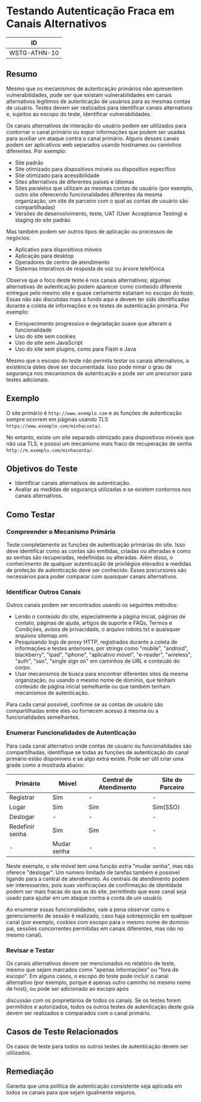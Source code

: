 # Testando Autenticação Fraca em Canais Alternativos

|ID          |
|------------|
|WSTG-ATHN-10|

## Resumo

Mesmo que os mecanismos de autenticação primários não apresentem vulnerabilidades, pode ser que existam vulnerabilidades em canais alternativos legítimos de autenticação de usuários para as mesmas contas de usuário. Testes devem ser realizados para identificar canais alternativos e, sujeitos ao escopo do teste, identificar vulnerabilidades.

Os canais alternativos de interação do usuário podem ser utilizados para contornar o canal primário ou expor informações que podem ser usadas para auxiliar um ataque contra o canal primário. Alguns desses canais podem ser aplicativos web separados usando hostnames ou caminhos diferentes. Por exemplo:

- Site padrão
- Site otimizado para dispositivos móveis ou dispositivo específico
- Site otimizado para acessibilidade
- Sites alternativos de diferentes países e idiomas
- Sites paralelos que utilizam as mesmas contas de usuário (por exemplo, outro site oferecendo funcionalidades diferentes da mesma organização, um site de parceiro com o qual as contas de usuário são compartilhadas)
- Versões de desenvolvimento, teste, UAT (User Acceptance Testing) e staging do site padrão

Mas também podem ser outros tipos de aplicação ou processos de negócios:

- Aplicativo para dispositivos móveis
- Aplicação para desktop
- Operadores de centro de atendimento
- Sistemas interativos de resposta de voz ou árvore telefônica

Observe que o foco deste teste é nos canais alternativos; algumas alternativas de autenticação podem aparecer como conteúdo diferente entregue pelo mesmo site e quase certamente estariam no escopo do teste. Essas não são discutidas mais a fundo aqui e devem ter sido identificadas durante a coleta de informações e os testes de autenticação primária. Por exemplo:

- Enriquecimento progressivo e degradação suave que alteram a funcionalidade
- Uso do site sem cookies
- Uso do site sem JavaScript
- Uso do site sem plugins, como para Flash e Java

Mesmo que o escopo do teste não permita testar os canais alternativos, a existência deles deve ser documentada. Isso pode minar o grau de segurança nos mecanismos de autenticação e pode ser um precursor para testes adicionais.

## Exemplo

O site primário é `http://www.exemplo.com` e as funções de autenticação sempre ocorrem em páginas usando TLS `https://www.exemplo.com/minhaconta/`.

No entanto, existe um site separado otimizado para dispositivos móveis que não usa TLS, e possui um mecanismo mais fraco de recuperação de senha `http://m.exemplo.com/minhaconta/`.

## Objetivos do Teste

- Identificar canais alternativos de autenticação.
- Avaliar as medidas de segurança utilizadas e se existem contornos nos canais alternativos.

## Como Testar

### Compreender o Mecanismo Primário

Teste completamente as funções de autenticação primárias do site. Isso deve identificar como as contas são emitidas, criadas ou alteradas e como as senhas são recuperadas, redefinidas ou alteradas. Além disso, o conhecimento de qualquer autenticação de privilégios elevados e medidas de proteção de autenticação deve ser conhecido. Esses precursores são necessários para poder comparar com quaisquer canais alternativos.

### Identificar Outros Canais

Outros canais podem ser encontrados usando os seguintes métodos:

- Lendo o conteúdo do site, especialmente a página inicial, páginas de contato, páginas de ajuda, artigos de suporte e FAQs, Termos e Condições, avisos de privacidade, o arquivo robots.txt e quaisquer arquivos sitemap.xml.
- Pesquisando logs de proxy HTTP, registrados durante a coleta de informações e testes anteriores, por strings como "mobile", "android", blackberry", "ipad", "iphone", "aplicativo móvel", "e-reader", "wireless", "auth", "sso", "single sign on" em caminhos de URL e conteúdo do corpo.
- Usar mecanismos de busca para encontrar diferentes sites da mesma organização, ou usando o mesmo nome de domínio, que tenham conteúdo de página inicial semelhante ou que também tenham mecanismos de autenticação.

Para cada canal possível, confirme se as contas de usuário são compartilhadas entre eles ou fornecem acesso à mesma ou a funcionalidades semelhantes.

### Enumerar Funcionalidades de Autenticação

Para cada canal alternativo onde contas de usuário ou funcionalidades são compartilhadas, identifique se todas as funções de autenticação do canal primário estão disponíveis e se algo extra existe. Pode ser útil criar uma grade como a mostrada abaixo:

  | Primário | Móvel   |  Central de Atendimento | Site do Parceiro |
  |---------|---------|--------------|-----------------|
  | Registrar| Sim     |     -        |       -         |
  | Logar   | Sim     |    Sim       |    Sim(SSO)     |
  | Deslogar |   -     |     -        |       -         |
  |Redefinir senha |   Sim  |   Sim   |       -         |
  | -       | Mudar senha |   -  |       -         |

Neste exemplo, o site móvel tem uma função extra "mudar senha", mas não oferece "deslogar". Um número limitado de tarefas também é possível ligando para a central de atendimento. As centrais de atendimento podem ser interessantes, pois suas verificações de confirmação de identidade podem ser mais fracas do que as do site, permitindo que esse canal seja usado para ajudar em um ataque contra a conta de um usuário.

Ao enumerar essas funcionalidades, vale a pena observar como o gerenciamento de sessão é realizado, caso haja sobreposição em qualquer canal (por exemplo, cookies com escopo para o mesmo nome de domínio pai, sessões concorrentes permitidas em canais diferentes, mas não no mesmo canal).

### Revisar e Testar

Os canais alternativos devem ser mencionados no relatório de teste, mesmo que sejam marcados como "apenas informações" ou "fora de escopo". Em alguns casos, o escopo do teste pode incluir o canal alternativo (por exemplo, porque é apenas outro caminho no mesmo nome de host), ou pode ser adicionado ao escopo após

 discussão com os proprietários de todos os canais. Se os testes forem permitidos e autorizados, todos os outros testes de autenticação deste guia devem ser realizados e comparados com o canal primário.

## Casos de Teste Relacionados

Os casos de teste para todos os outros testes de autenticação devem ser utilizados.

## Remediação

Garanta que uma política de autenticação consistente seja aplicada em todos os canais para que sejam igualmente seguros.